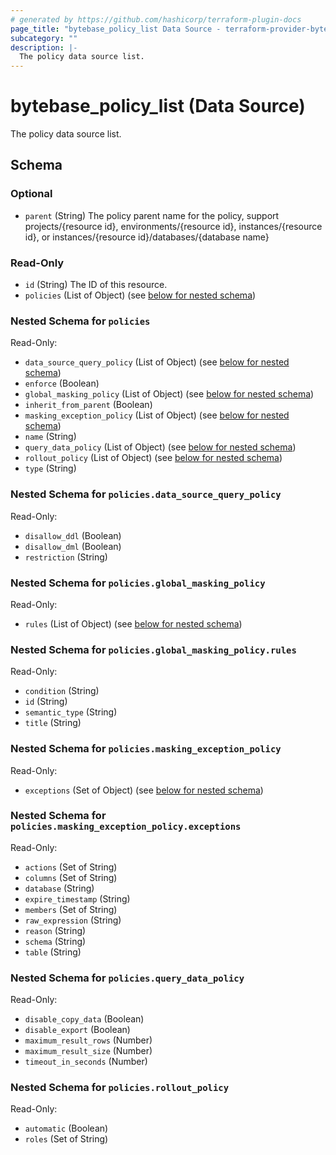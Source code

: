 ```yaml
---
# generated by https://github.com/hashicorp/terraform-plugin-docs
page_title: "bytebase_policy_list Data Source - terraform-provider-bytebase"
subcategory: ""
description: |-
  The policy data source list.
---
```


# bytebase_policy_list (Data Source)

The policy data source list.



<!-- schema generated by tfplugindocs -->
## Schema

### Optional

- `parent` (String) The policy parent name for the policy, support projects/{resource id}, environments/{resource id}, instances/{resource id}, or instances/{resource id}/databases/{database name}

### Read-Only

- `id` (String) The ID of this resource.
- `policies` (List of Object) (see [below for nested schema](#nestedatt--policies))

<a id="nestedatt--policies"></a>
### Nested Schema for `policies`

Read-Only:

- `data_source_query_policy` (List of Object) (see [below for nested schema](#nestedobjatt--policies--data_source_query_policy))
- `enforce` (Boolean)
- `global_masking_policy` (List of Object) (see [below for nested schema](#nestedobjatt--policies--global_masking_policy))
- `inherit_from_parent` (Boolean)
- `masking_exception_policy` (List of Object) (see [below for nested schema](#nestedobjatt--policies--masking_exception_policy))
- `name` (String)
- `query_data_policy` (List of Object) (see [below for nested schema](#nestedobjatt--policies--query_data_policy))
- `rollout_policy` (List of Object) (see [below for nested schema](#nestedobjatt--policies--rollout_policy))
- `type` (String)

<a id="nestedobjatt--policies--data_source_query_policy"></a>
### Nested Schema for `policies.data_source_query_policy`

Read-Only:

- `disallow_ddl` (Boolean)
- `disallow_dml` (Boolean)
- `restriction` (String)


<a id="nestedobjatt--policies--global_masking_policy"></a>
### Nested Schema for `policies.global_masking_policy`

Read-Only:

- `rules` (List of Object) (see [below for nested schema](#nestedobjatt--policies--global_masking_policy--rules))

<a id="nestedobjatt--policies--global_masking_policy--rules"></a>
### Nested Schema for `policies.global_masking_policy.rules`

Read-Only:

- `condition` (String)
- `id` (String)
- `semantic_type` (String)
- `title` (String)



<a id="nestedobjatt--policies--masking_exception_policy"></a>
### Nested Schema for `policies.masking_exception_policy`

Read-Only:

- `exceptions` (Set of Object) (see [below for nested schema](#nestedobjatt--policies--masking_exception_policy--exceptions))

<a id="nestedobjatt--policies--masking_exception_policy--exceptions"></a>
### Nested Schema for `policies.masking_exception_policy.exceptions`

Read-Only:

- `actions` (Set of String)
- `columns` (Set of String)
- `database` (String)
- `expire_timestamp` (String)
- `members` (Set of String)
- `raw_expression` (String)
- `reason` (String)
- `schema` (String)
- `table` (String)



<a id="nestedobjatt--policies--query_data_policy"></a>
### Nested Schema for `policies.query_data_policy`

Read-Only:

- `disable_copy_data` (Boolean)
- `disable_export` (Boolean)
- `maximum_result_rows` (Number)
- `maximum_result_size` (Number)
- `timeout_in_seconds` (Number)


<a id="nestedobjatt--policies--rollout_policy"></a>
### Nested Schema for `policies.rollout_policy`

Read-Only:

- `automatic` (Boolean)
- `roles` (Set of String)


